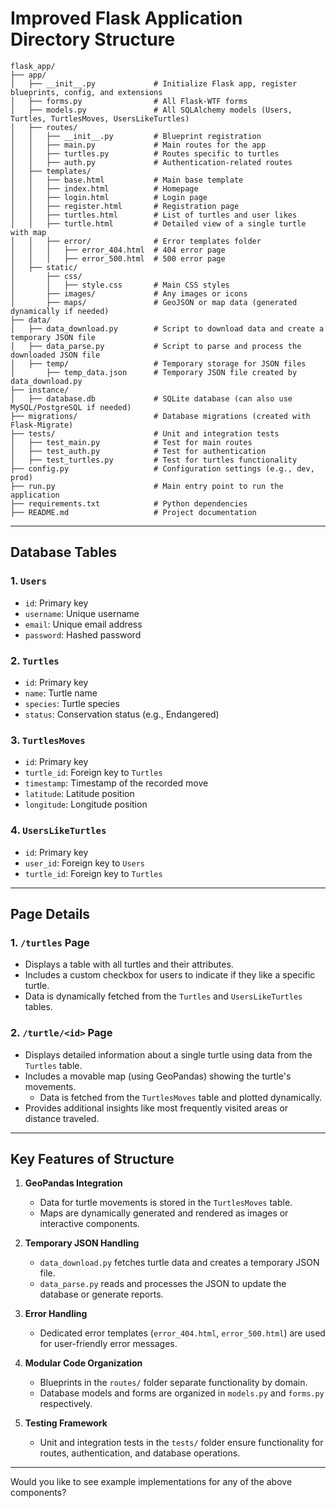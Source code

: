 # Improved Flask Application Directory Structure

```
flask_app/
├── app/
│   ├── __init__.py             # Initialize Flask app, register blueprints, config, and extensions
│   ├── forms.py                # All Flask-WTF forms
│   ├── models.py               # All SQLAlchemy models (Users, Turtles, TurtlesMoves, UsersLikeTurtles)
│   ├── routes/
│   │   ├── __init__.py         # Blueprint registration
│   │   ├── main.py             # Main routes for the app
│   │   ├── turtles.py          # Routes specific to turtles
│   │   ├── auth.py             # Authentication-related routes
│   ├── templates/
│   │   ├── base.html           # Main base template
│   │   ├── index.html          # Homepage
│   │   ├── login.html          # Login page
│   │   ├── register.html       # Registration page
│   │   ├── turtles.html        # List of turtles and user likes
│   │   ├── turtle.html         # Detailed view of a single turtle with map
│   │   ├── error/              # Error templates folder
│   │   │   ├── error_404.html  # 404 error page
│   │   │   ├── error_500.html  # 500 error page
│   ├── static/
│       ├── css/
│       │   ├── style.css       # Main CSS styles
│       ├── images/             # Any images or icons
│       ├── maps/               # GeoJSON or map data (generated dynamically if needed)
├── data/
│   ├── data_download.py        # Script to download data and create a temporary JSON file
│   ├── data_parse.py           # Script to parse and process the downloaded JSON file
│   ├── temp/                   # Temporary storage for JSON files
│       ├── temp_data.json      # Temporary JSON file created by data_download.py
├── instance/
│   ├── database.db             # SQLite database (can also use MySQL/PostgreSQL if needed)
├── migrations/                 # Database migrations (created with Flask-Migrate)
├── tests/                      # Unit and integration tests
│   ├── test_main.py            # Test for main routes
│   ├── test_auth.py            # Test for authentication
│   ├── test_turtles.py         # Test for turtles functionality
├── config.py                   # Configuration settings (e.g., dev, prod)
├── run.py                      # Main entry point to run the application
├── requirements.txt            # Python dependencies
├── README.md                   # Project documentation
```

---

## **Database Tables**

### 1. `Users`
- `id`: Primary key
- `username`: Unique username
- `email`: Unique email address
- `password`: Hashed password

### 2. `Turtles`
- `id`: Primary key
- `name`: Turtle name
- `species`: Turtle species
- `status`: Conservation status (e.g., Endangered)

### 3. `TurtlesMoves`
- `id`: Primary key
- `turtle_id`: Foreign key to `Turtles`
- `timestamp`: Timestamp of the recorded move
- `latitude`: Latitude position
- `longitude`: Longitude position

### 4. `UsersLikeTurtles`
- `id`: Primary key
- `user_id`: Foreign key to `Users`
- `turtle_id`: Foreign key to `Turtles`

---

## **Page Details**

### 1. **`/turtles` Page**
- Displays a table with all turtles and their attributes.
- Includes a custom checkbox for users to indicate if they like a specific turtle.
- Data is dynamically fetched from the `Turtles` and `UsersLikeTurtles` tables.

### 2. **`/turtle/<id>` Page**
- Displays detailed information about a single turtle using data from the `Turtles` table.
- Includes a movable map (using GeoPandas) showing the turtle's movements.
  - Data is fetched from the `TurtlesMoves` table and plotted dynamically.
- Provides additional insights like most frequently visited areas or distance traveled.

---

## **Key Features of Structure**

1. **GeoPandas Integration**
   - Data for turtle movements is stored in the `TurtlesMoves` table.
   - Maps are dynamically generated and rendered as images or interactive components.

2. **Temporary JSON Handling**
   - `data_download.py` fetches turtle data and creates a temporary JSON file.
   - `data_parse.py` reads and processes the JSON to update the database or generate reports.

3. **Error Handling**
   - Dedicated error templates (`error_404.html`, `error_500.html`) are used for user-friendly error messages.

4. **Modular Code Organization**
   - Blueprints in the `routes/` folder separate functionality by domain.
   - Database models and forms are organized in `models.py` and `forms.py` respectively.

5. **Testing Framework**
   - Unit and integration tests in the `tests/` folder ensure functionality for routes, authentication, and database operations.

---

Would you like to see example implementations for any of the above components?
